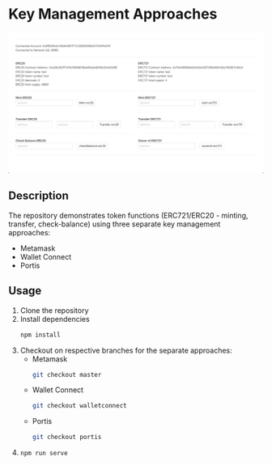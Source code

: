 # Key Management Approaches
![](screen.png)
## Description
The repository demonstrates token functions (ERC721/ERC20 - minting, transfer, check-balance) using three separate key management approaches:

- Metamask
- Wallet Connect
- Portis

## Usage
1. Clone the repository
2. Install dependencies
    ```bash
    npm install
    ```
3. Checkout on respective branches for the separate approaches:
    - Metamask 
        ```bash
        git checkout master
        ```
    - Wallet Connect
        ```bash
        git checkout walletconnect
        ```
    - Portis
        ```bash
        git checkout portis
        ```
4.  ```
    npm run serve
    ```